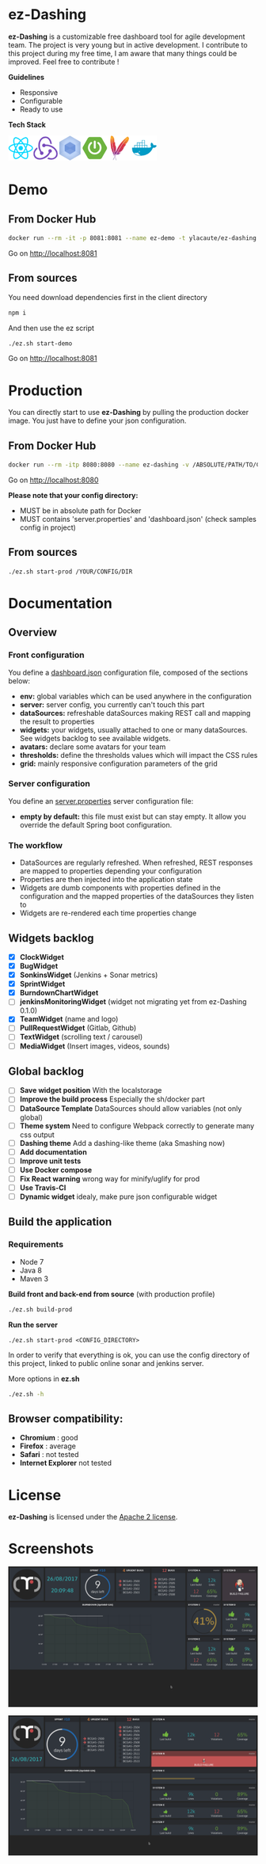 # ez-Dashing

__ez-Dashing__ is a customizable free dashboard tool for agile development team. The project is very young but in active development. I contribute to this project during my free time, I am aware that many things could be improved. Feel free to contribute !

**Guidelines**

 - Responsive
 - Configurable
 - Ready to use
 
 **Tech Stack**

<img src="/ez-client/src/main/resources/img/tech/react.png" alt="React" title="React 16" width="50px"/><img src="/ez-client/src/main/resources/img/tech/redux.png" alt="Redux" title="Redux" width="50px"/><img src="/ez-client/src/main/resources/img/tech/webpack.png" alt="Webpack" title="Webpack 3" width="50px"/><img src="/ez-client/src/main/resources/img/tech/springboot.png" alt="Spring boot" title="Spring boot 1.5" width="50px"/><img src="/ez-client/src/main/resources/img/tech/maven.png" alt="Maven" title="Maven" width="50px"/><img src="/ez-client/src/main/resources/img/tech/docker.png" alt="Docker" title="Docker" width="50px"/>

# Demo

## From Docker Hub
```sh
docker run --rm -it -p 8081:8081 --name ez-demo -t ylacaute/ez-dashing:demo
```
Go on [http://localhost:8081](http://localhost:8081)

## From sources
You need download dependencies first in the client directory
```sh
npm i 
```
And then use the ez script
```sh
./ez.sh start-demo
```
Go on [http://localhost:8081](http://localhost:8081)

# Production

You can directly start to use __ez-Dashing__ by pulling the production docker image. You just have to define your json configuration.

## From Docker Hub
```sh
docker run --rm -itp 8080:8080 --name ez-dashing -v /ABSOLUTE/PATH/TO/CONFIG/DIR:/ez-config  ylacaute/ez-dashing:latest
```
Go on [http://localhost:8080](http://localhost:8080)

__Please note that your config directory:__
 - MUST be in absolute path for Docker
 - MUST contains 'server.properties' and 'dashboard.json' (check samples config in project)

## From sources
```sh
./ez.sh start-prod /YOUR/CONFIG/DIR
```

# Documentation

## Overview

### Front configuration
You define a [dashboard.json](/config/dashboard.json) configuration file, composed of the sections below:
 - **env:** global variables which can be used anywhere in the configuration
 - **server:** server config, you currently can't touch this part
 - **dataSources:** refreshable dataSources making REST call and mapping the result to properties
 - **widgets:** your widgets, usually attached to one or many dataSources. See widgets backlog to see available widgets.
 - **avatars:** declare some avatars for your team
 - **thresholds:** define the thresholds values which will impact the CSS rules 
 - **grid:** mainly responsive configuration parameters of the grid

### Server configuration
You define an [server.properties](/config/server.properties) server configuration file:
 - **empty by default:** this file must exist but can stay empty. It allow you override the default Spring boot configuration.

### The workflow
 - DataSources are regularly refreshed. When refreshed, REST responses are mapped to properties depending your configuration
 - Properties are then injected into the application state 
 - Widgets are dumb components with properties defined in the configuration and the mapped properties of the dataSources they listen to 
 - Widgets are re-rendered each time properties change

## Widgets backlog
- [x] __ClockWidget__
- [x] __BugWidget__
- [x] __SonkinsWidget__ (Jenkins + Sonar metrics)
- [x] __SprintWidget__
- [x] __BurndownChartWidget__
- [ ] __jenkinsMonitoringWidget__ (widget not migrating yet from ez-Dashing 0.1.0)
- [x] __TeamWidget__ (name and logo)
- [ ] __PullRequestWidget__ (Gitlab, Github)
- [ ] __TextWidget__ (scrolling text / carousel)
- [ ] __MediaWidget__ (Insert images, videos, sounds)

## Global backlog
- [ ] __Save widget position__ With the localstorage
- [ ] __Improve the build process__ Especially the sh/docker part
- [ ] __DataSource Template__ DataSources should allow variables (not only global)
- [ ] __Theme system__ Need to configure Webpack correctly to generate many css output
- [ ] __Dashing theme__ Add a dashing-like theme (aka Smashing now)
- [ ] __Add documentation__ 
- [ ] __Improve unit tests__
- [ ] __Use Docker compose__
- [ ] __Fix React warning__  wrong way for minify/uglify for prod
- [ ] __Use Travis-CI__
- [ ] __Dynamic widget__ idealy, make pure json configurable widget 

## Build the application

### Requirements
 - Node 7
 - Java 8
 - Maven 3

__Build front and back-end from source__ (with production profile)
```sh
./ez.sh build-prod
```
__Run the server__ 
```bashsh
./ez.sh start-prod <CONFIG_DIRECTORY>
```
In order to verify that everything is ok, you can use the config directory of this project, linked to public online sonar and jenkins server.

More options in __ez.sh__
```sh
./ez.sh -h
```

## Browser compatibility: 
 - __Chromium__ : good
 - __Firefox__ : average
 - __Safari__ : not tested
 - __Internet Explorer__ not tested

# License
__ez-Dashing__ is licensed under the [Apache 2 license](/LICENSE).

# Screenshots

![Screenshot](/ez-client/screenshot.png)

![Screenshot](/ez-client/screenshot2.png)

